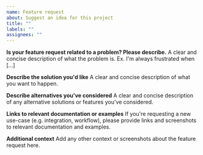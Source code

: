 ```yaml
---
name: Feature request
about: Suggest an idea for this project
title: ""
labels: ""
assignees: ""
---
```


<!--
  Thank you for taking the time to contribute to Aegiscan!

  Please provide a clear and concise description of the feature you'd like to see.
-->

**Is your feature request related to a problem? Please describe.**
A clear and concise description of what the problem is. Ex. I'm always frustrated when [...]

**Describe the solution you'd like**
A clear and concise description of what you want to happen.

**Describe alternatives you've considered**
A clear and concise description of any alternative solutions or features you've considered.

**Links to relevant documentation or examples**
If you're requesting a new use-case (e.g. integration, workflow), please provide links and screenshots to relevant documentation and examples.

**Additional context**
Add any other context or screenshots about the feature request here.
